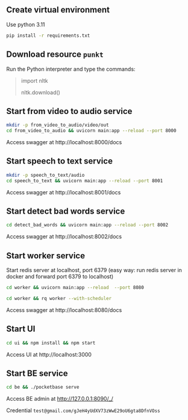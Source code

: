 
## Create virtual environment
Use python 3.11
```bash
pip install -r requirements.txt
```

## Download resource `punkt`
Run the Python interpreter and type the commands:
> import nltk
> 
> nltk.download()


## Start from video to audio service
```bash
mkdir -p from_video_to_audio/video/out
cd from_video_to_audio && uvicorn main:app --reload --port 8000
```
Access swagger at http://localhost:8000/docs

## Start speech to text service
```bash
mkdir -p speech_to_text/audio
cd speech_to_text && uvicorn main:app --reload --port 8001
```
Access swagger at http://localhost:8001/docs

## Start detect bad words service
```bash
cd detect_bad_words && uvicorn main:app --reload --port 8002
```
Access swagger at http://localhost:8002/docs

## Start worker service

Start redis server at localhost, port 6379 (easy way: run redis server in docker and forward port 6379 to localhost)
```bash
cd worker && uvicorn main:app --reload  --port 8080
```
```bash
cd worker && rq worker --with-scheduler
```
Access swagger at http://localhost:8080/docs

## Start UI
```bash
cd ui && npm install && npm start
```
Access UI at http://localhost:3000


## Start BE service
```bash
cd be && ./pocketbase serve
```

Access BE admin at http://127.0.0.1:8090/_/

Credential `test@gmail.com/gJeH4yUdXV73zWwE29oU6gta8DfnVOss`
